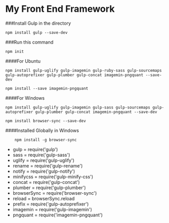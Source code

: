 # **My Front End Framework**

###Install Gulp in the directory

	npm install gulp --save-dev

###Run this command
	
	npm init
	
####For Ubuntu

    npm install gulp-uglify gulp-imagemin gulp-ruby-sass gulp-sourcemaps gulp-autoprefixer gulp-plumber gulp-concat imagemin-pngquant --save-dev

    npm install --save imagemin-pngquant
    
####For Windows

    npm install gulp-uglify gulp-imagemin gulp-sass gulp-sourcemaps gulp-autoprefixer gulp-plumber gulp-concat imagemin-pngquant --save-dev

    npm install browser-sync --save-dev

####Installed Globally in Windows

        npm install -g browser-sync

* gulp = require('gulp')
* sass = require('gulp-sass')
* uglify = require('gulp-uglify')
* rename = require('gulp-rename')
* notify = require('gulp-notify')
* minifycss = require('gulp-minify-css')
* concat = require('gulp-concat')
* plumber = require('gulp-plumber')
* browserSync = require('browser-sync')
* reload = browserSync.reload
* prefix = require('gulp-autoprefixer')
* imagemin = require('gulp-imagemin')
* pngquant = require('imagemin-pngquant')